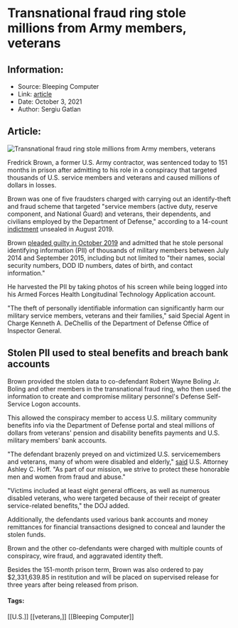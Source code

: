 # Transnational fraud ring stole millions from Army members, veterans
### 

## Information:
+ Source: Bleeping Computer
+ Link: [article](https://www.bleepingcomputer.com/news/security/transnational-fraud-ring-stole-millions-from-army-members-veterans/)
+ Date: October 3, 2021
+ Author: Sergiu Gatlan


## Article:
![Transnational fraud ring stole millions from Army members, veterans](https://www.bleepstatic.com/content/hl-images/2021/03/01/Hacker-Surveillance-Light.jpg)


Fredrick Brown, a former U.S. Army contractor, was sentenced today to 151 months in prison after admitting to his role in a conspiracy that targeted thousands of U.S. service members and veterans and caused millions of dollars in losses.


Brown was one of five fraudsters charged with carrying out an identify-theft and fraud scheme that targeted "service members (active duty, reserve component, and National Guard) and veterans, their dependents, and civilians employed by the Department of Defense," according to a 14-count [indictment](https://www.justice.gov/opa/press-release/file/1197021/download) unsealed in August 2019.


Brown [pleaded guilty in October 2019](https://www.bleepingcomputer.com/news/security/fraudster-admits-role-in-theft-of-millions-from-thousands-of-army-members/) and admitted that he stole personal identifying information (PII) of thousands of military members between July 2014 and September 2015, including but not limited to "their names, social security numbers, DOD ID numbers, dates of birth, and contact information."


He harvested the PII by taking photos of his screen while being logged into his Armed Forces Health Longitudinal Technology Application account.


"The theft of personally identifiable information can significantly harm our military service members, veterans and their families," said Special Agent in Charge Kenneth A. DeChellis of the Department of Defense Office of Inspector General.


Stolen PII used to steal benefits and breach bank accounts
----------------------------------------------------------


Brown provided the stolen data to co-defendant Robert Wayne Boling Jr. Boling and other members in the transnational fraud ring, who then used the information to create and compromise military personnel's Defense Self-Service Logon accounts.


This allowed the conspiracy member to access U.S. military community benefits info via the Department of Defense portal and steal millions of dollars from veterans' pension and disability benefits payments and U.S. military members' bank accounts.


"The defendant brazenly preyed on and victimized U.S. servicemembers and veterans, many of whom were disabled and elderly," [said](https://www.justice.gov/opa/pr/former-army-contractor-receives-151-month-sentence-fraud-scheme-targeting-thousands-us) U.S. Attorney Ashley C. Hoff. "As part of our mission, we strive to protect these honorable men and women from fraud and abuse."


"Victims included at least eight general officers, as well as numerous disabled veterans, who were targeted because of their receipt of greater service-related benefits," the DOJ added.


Additionally, the defendants used various bank accounts and money remittances for financial transactions designed to conceal and launder the stolen funds.


Brown and the other co-defendants were charged with multiple counts of conspiracy, wire fraud, and aggravated identity theft.


Besides the 151-month prison term, Brown was also ordered to pay $2,331,639.85 in restitution and will be placed on supervised release for three years after being released from prison.




#### Tags:
[[U.S.]] [[veterans,]] [[Bleeping Computer]]
